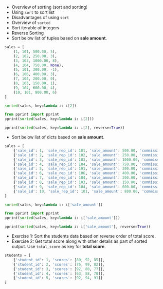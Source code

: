 * Overview of sorting (sort and sorting)
* Using `sort` to sort list
* Disadvantages of using `sort`
* Overview of `sorted`
* Sort iterable of integers
* Reverse Sorting
* Sort below list of tuples based on **sale amount**.
```python
sales = [
    (1, 101, 500.00, 5),
    (2, 102, 250.00, 3),
    (3, 103, 1000.00, 8),
    (4, 104, 750.00, None),
    (5, 101, 300.00, -1),
    (6, 106, 400.00, 3),
    (7, 104, 200.00, 0),
    (8, 103, 150.00, 1),
    (9, 104, 600.00, 4),
    (10, 101, 800.00, 6)
]

sorted(sales, key=lambda i: i[2])

from pprint import pprint
pprint(sorted(sales, key=lambda i: i[2]))

pprint(sorted(sales, key=lambda i: i[2], reverse=True))
```
* Sort below list of dicts based on **sale amount**.
```python
sales = [
    {'sale_id': 1, 'sale_rep_id': 101, 'sale_amount': 500.00, 'commission_pct': 5},
    {'sale_id': 2, 'sale_rep_id': 102, 'sale_amount': 250.00, 'commission_pct': 3},
    {'sale_id': 3, 'sale_rep_id': 103, 'sale_amount': 1000.00, 'commission_pct': 8},
    {'sale_id': 4, 'sale_rep_id': 104, 'sale_amount': 750.00, 'commission_pct': None},
    {'sale_id': 5, 'sale_rep_id': 101, 'sale_amount': 300.00, 'commission_pct': -1},
    {'sale_id': 6, 'sale_rep_id': 106, 'sale_amount': 400.00, 'commission_pct': 3},
    {'sale_id': 7, 'sale_rep_id': 104, 'sale_amount': 200.00, 'commission_pct': 0},
    {'sale_id': 8, 'sale_rep_id': 103, 'sale_amount': 150.00, 'commission_pct': 1},
    {'sale_id': 9, 'sale_rep_id': 104, 'sale_amount': 600.00, 'commission_pct': 4},
    {'sale_id': 10, 'sale_rep_id': 101, 'sale_amount': 800.00, 'commission_pct': 6}
]

sorted(sales, key=lambda i: i['sale_amount'])

from pprint import pprint
pprint(sorted(sales, key=lambda i: i['sale_amount']))

pprint(sorted(sales, key=lambda i: i['sale_amount'], reverse=True))
```
* Exercise 1: Sort the students data based on reverse order of total score.
* Exercise 2: Get total score along with other details as part of sorted output. Use `total_score` as key for **total score**.
```python
students = [
    {'student_id': 1, 'scores': [80, 92, 85]},
    {'student_id': 2, 'scores': [75, 99, 82]},
    {'student_id': 3, 'scores': [92, 80, 77]},
    {'student_id': 4, 'scores': [63, 88, 70]},
    {'student_id': 5, 'scores': [92, 94, 91]}
]
```
